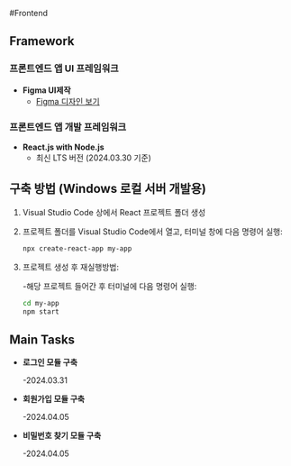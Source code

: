 #Frontend

## Framework

### 프론트엔드 앱 UI 프레임워크
- **Figma UI제작**
  - [Figma 디자인 보기](https://www.figma.com/file/oiso2S1Mf3DRqaVbrLzUrv/%EC%97%90%ED%83%80?type=design&node-id=0%3A1&mode=design&t=MchoCYCeGfS5BNWu-1)

### 프론트엔드 앱 개발 프레임워크
- **React.js with Node.js**
  - 최신 LTS 버전 (2024.03.30 기준)

## 구축 방법 (Windows 로컬 서버 개발용)

1. Visual Studio Code 상에서 React 프로젝트 폴더 생성

2. 프로젝트 폴더를 Visual Studio Code에서 열고, 터미널 창에 다음 명령어 실행:
   ```bash
   npx create-react-app my-app

3. 프로젝트 생성 후 재실행방법:

   -해당 프로젝트 들어간 후 터미널에 다음 명령어 실행:
   ```bash
   cd my-app
   npm start
   ```
## Main Tasks
- **로그인 모듈 구축**

  -2024.03.31
- **회원가입 모듈 구축**

  -2024.04.05
- **비밀번호 찾기 모듈 구축**

  -2024.04.05
